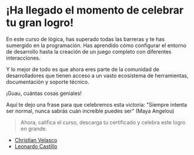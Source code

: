 # ¡Ha llegado el momento de celebrar tu gran logro!

En este curso de lógica, has superado todas las barreras y te has sumergido en la programación. Has aprendido cómo configurar el entorno de desarrollo hasta la creación de un juego completo con diferentes interacciones.

Y lo mejor de todo es que ahora eres parte de la comunidad de desarrolladores que tienen acceso a un vasto ecosistema de herramientas, documentación y soporte técnico.

¡Guau, cuántas cosas geniales!

Aquí te dejo una frase para que celebremos esta victoria: "Siempre intenta ser normal, nunca sabrás cuán increíble puedes ser" (Maya Angelou)

> Ahora, califica el curso, descarga tu certificado y celebra este logro en grande.

- [Christian Velasco](https://app.aluracursos.com/user/christian-velasco)
- [Leonardo Castillo](https://app.aluracursos.com/user/ljcl79)